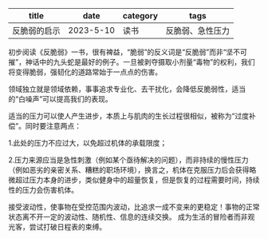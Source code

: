 |title|date|category|tags|
|---|---|---|---|
|反脆弱的启示|2023-5-10|读书|反脆弱、急性压力|

初步阅读《反脆弱》一书，很有裨益，“脆弱”的反义词是“反脆弱”而非“坚不可摧”，神话中的九头蛇是最好的例子。一旦被剥夺摄取小剂量“毒物”的权利，我们将变得脆弱，强韧化的道路常始于一点点的伤害。

领域独立就是领域依赖，事事追求专业化、去干扰化，会降低反脆弱性，适当的“白噪声”可以提高我们的表现。

适当的压力可以使人产生进步，本质上与肌肉的生长过程很相似，被称为“过度补偿”。同时要注意两点：

1.此处的压力不应过大，以免超过机体的承载限度；

2.压力来源应当是急性刺激（例如某个亟待解决的问题），而非持续的慢性压力（例如恶劣的亲密关系、糟糕的职场环境），换言之，机体在克服压力后会获得略微超过压力本身的进步，类似健身中的超量恢复，但是恢复的过程需要时间，持续性的压力会伤害机体。

接受波动性，使事物在受控范围内波动，比追求一成不变来的更稳定！事物的正常状态离不开一定的波动性、随机性、信息的连续交换。
成为生活的冒险者而非观光客，尝试打破日程表的束缚。
